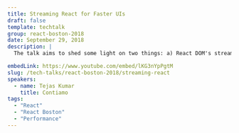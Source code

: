 ```yaml
---
title: Streaming React for Faster UIs
draft: false
template: techtalk
group: react-boston-2018
date: September 29, 2018
description: |
  The talk aims to shed some light on two things: a) React DOM's stream renderer that allows React components to be rendered to streams on the server and piped to a browser's response, and b) Browsers' added support for streams that harness their streaming HTML parsers. The way these technologies combine allow the creation of performant, powerful web applications with impressive time-to-interactive metrics.

embedLink: https://www.youtube.com/embed/lKG3nYpPgtM
slug: /tech-talks/react-boston-2018/streaming-react
speakers:
  - name: Tejas Kumar
    title: Contiamo
tags:
  - "React"
  - "React Boston"
  - "Performance"
---
```

